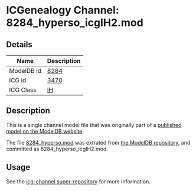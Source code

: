 # ICGenealogy Channel: 8284\_hyperso\_icgIH2.mod

## Details

Name | Description
---- | -----------
ModelDB id | [8284](http://senselab.med.yale.edu/ModelDB/ShowModel.cshtml?model=8284)
ICG id | [3470](http://icg.neurotheory.ox.ac.uk/channels/4/3470)
ICG Class | [IH](http://icg.neurotheory.ox.ac.uk/channels/4)

## Description

This is a single channel model file that was originally part of a [published model on the ModelDB website](http://senselab.med.yale.edu/mModelDB/ShowModel.cshtml?model=8284).

The file [8284\_hyperso.mod](8284_hyperso_icgIH2.mod) was extrated from [the ModelDB repository](http://senselab.med.yale.edu/ModelDB/ShowModel.cshtml?model=8284), and committed as 8284\_hyperso\_icgIH2.mod.

## Usage

See the [icg-channel super-repository](https://github.com/icgenealogy/icg-channels) for more information.